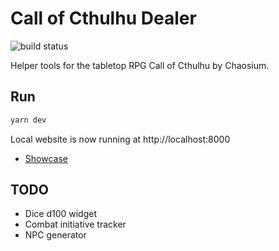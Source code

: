 # Call of Cthulhu Dealer

![build status](https://github.com/8kto/call-of-cthulhu-dealer/actions/workflows/main.yml/badge.svg)

Helper tools for the tabletop RPG Call of Cthulhu by Chaosium.

## Run
```sh
yarn dev
```
Local website is now running at http://localhost:8000

+ [Showcase](http://localhost:8000/showcase/)

## TODO
+ Dice d100 widget
+ Combat initiative tracker
+ NPC generator
